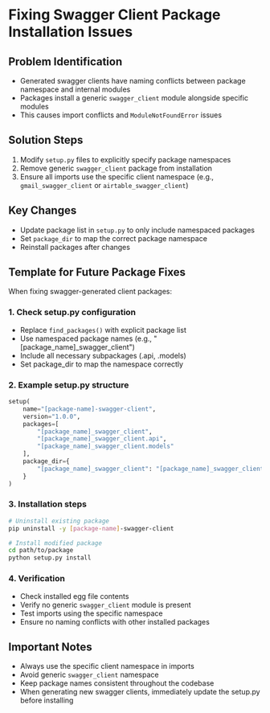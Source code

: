 # Fixing Swagger Client Package Installation Issues

## Problem Identification
- Generated swagger clients have naming conflicts between package namespace and internal modules
- Packages install a generic `swagger_client` module alongside specific modules
- This causes import conflicts and `ModuleNotFoundError` issues

## Solution Steps
1. Modify `setup.py` files to explicitly specify package namespaces
2. Remove generic `swagger_client` package from installation
3. Ensure all imports use the specific client namespace (e.g., `gmail_swagger_client` or `airtable_swagger_client`)

## Key Changes
- Update package list in `setup.py` to only include namespaced packages
- Set `package_dir` to map the correct package namespace
- Reinstall packages after changes

## Template for Future Package Fixes

When fixing swagger-generated client packages:

### 1. Check setup.py configuration
- Replace `find_packages()` with explicit package list
- Use namespaced package names (e.g., "[package_name]_swagger_client")
- Include all necessary subpackages (.api, .models)
- Set package_dir to map the namespace correctly

### 2. Example setup.py structure
```python
setup(
    name="[package-name]-swagger-client",
    version="1.0.0",
    packages=[
        "[package_name]_swagger_client",
        "[package_name]_swagger_client.api",
        "[package_name]_swagger_client.models"
    ],
    package_dir={
        "[package_name]_swagger_client": "[package_name]_swagger_client"
    }
)
```

### 3. Installation steps
```bash
# Uninstall existing package
pip uninstall -y [package-name]-swagger-client

# Install modified package
cd path/to/package
python setup.py install
```

### 4. Verification
- Check installed egg file contents
- Verify no generic `swagger_client` module is present
- Test imports using the specific namespace
- Ensure no naming conflicts with other installed packages

## Important Notes
- Always use the specific client namespace in imports
- Avoid generic `swagger_client` namespace
- Keep package names consistent throughout the codebase
- When generating new swagger clients, immediately update the setup.py before installing 